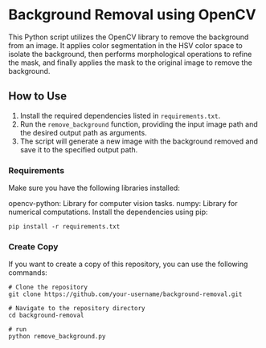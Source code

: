 # Background Removal using OpenCV

This Python script utilizes the OpenCV library to remove the background from an image. It applies color segmentation in the HSV color space to isolate the background, then performs morphological operations to refine the mask, and finally applies the mask to the original image to remove the background.

## How to Use

1. Install the required dependencies listed in `requirements.txt`.
2. Run the `remove_background` function, providing the input image path and the desired output path as arguments.
3. The script will generate a new image with the background removed and save it to the specified output path.


### Requirements
Make sure you have the following libraries installed:

opencv-python: Library for computer vision tasks.
numpy: Library for numerical computations.
Install the dependencies using pip:

```
pip install -r requirements.txt
```
### Create Copy
If you want to create a copy of this repository, you can use the following commands:
```
# Clone the repository
git clone https://github.com/your-username/background-removal.git

# Navigate to the repository directory
cd background-removal

# run
python remove_background.py
```
